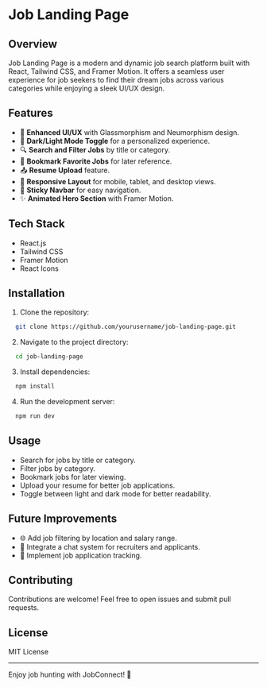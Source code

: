 # Job Landing Page

## Overview
Job Landing Page is a modern and dynamic job search platform built with React, Tailwind CSS, and Framer Motion. It offers a seamless user experience for job seekers to find their dream jobs across various categories while enjoying a sleek UI/UX design.

## Features

- 🎨 **Enhanced UI/UX** with Glassmorphism and Neumorphism design.
- 🌙 **Dark/Light Mode Toggle** for a personalized experience.
- 🔍 **Search and Filter Jobs** by title or category.
- 🔖 **Bookmark Favorite Jobs** for later reference.
- 📤 **Resume Upload** feature.
- 🎯 **Responsive Layout** for mobile, tablet, and desktop views.
- 📌 **Sticky Navbar** for easy navigation.
- ✨ **Animated Hero Section** with Framer Motion.

## Tech Stack
- React.js
- Tailwind CSS
- Framer Motion
- React Icons

## Installation

1. Clone the repository:
```bash
  git clone https://github.com/yourusername/job-landing-page.git
```

2. Navigate to the project directory:
```bash
  cd job-landing-page
```

3. Install dependencies:
```bash
  npm install
```

4. Run the development server:
```bash
  npm run dev
```

## Usage
- Search for jobs by title or category.
- Filter jobs by category.
- Bookmark jobs for later viewing.
- Upload your resume for better job applications.
- Toggle between light and dark mode for better readability.

## Future Improvements
- 🌐 Add job filtering by location and salary range.
- 💬 Integrate a chat system for recruiters and applicants.
- 📅 Implement job application tracking.

## Contributing
Contributions are welcome! Feel free to open issues and submit pull requests.

## License
MIT License

---

Enjoy job hunting with JobConnect! 🚀


